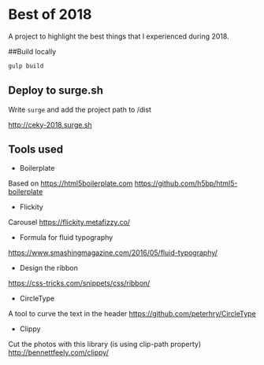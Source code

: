 # Best of 2018
A project to highlight the best things that I experienced during 2018.

##Build locally

``` bash
gulp build
```

## Deploy to surge.sh

Write ```surge``` and add the project path to /dist

http://ceky-2018.surge.sh

## Tools used

- Boilerplate

Based on 
https://html5boilerplate.com
https://github.com/h5bp/html5-boilerplate

- Flickity

Carousel https://flickity.metafizzy.co/

- Formula for fluid typography

https://www.smashingmagazine.com/2016/05/fluid-typography/

- Design the ribbon

https://css-tricks.com/snippets/css/ribbon/

- CircleType

A tool to curve the text in the header https://github.com/peterhry/CircleType

- Clippy

Cut the photos with this library (is using clip-path property) http://bennettfeely.com/clippy/